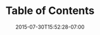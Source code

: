 ---
date: 2015-07-30T15:52:28-07:00
title: "Table of Contents"
product: "Balsamiq for JIRA Server"
weight: 1
---